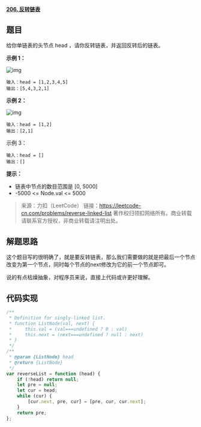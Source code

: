 #### [206. 反转链表](https://leetcode-cn.com/problems/reverse-linked-list/)

## 题目

给你单链表的头节点 head ，请你反转链表，并返回反转后的链表。

**示例 1：**

![img](https://gitee.com/Lee-Jp/notes/raw/master/images/rev1ex1.jpg)

```
输入：head = [1,2,3,4,5]
输出：[5,4,3,2,1]
```
**示例 2：**

![img](https://gitee.com/Lee-Jp/notes/raw/master/images/rev1ex2.jpg)

```
输入：head = [1,2]
输出：[2,1]
```
示例 3：
```
输入：head = []
输出：[]
```
**提示：**

- 链表中节点的数目范围是 [0, 5000]
- -5000 <= Node.val <= 5000

> 来源：力扣（LeetCode）
> 链接：https://leetcode-cn.com/problems/reverse-linked-list
> 著作权归领扣网络所有。商业转载请联系官方授权，非商业转载请注明出处。

## 解题思路

这个题目写的很明确了，就是要反转链表，那么我们需要做的就是把最后一个节点改变为第一个节点，同时每个节点的next修改为它的前一个节点即可。

说的有点枯燥抽象，对程序员来说，直接上代码或许更好理解。

## 代码实现

```js
/**
 * Definition for singly-linked list.
 * function ListNode(val, next) {
 *     this.val = (val===undefined ? 0 : val)
 *     this.next = (next===undefined ? null : next)
 * }
 */
/**
 * @param {ListNode} head
 * @return {ListNode}
 */
var reverseList = function (head) {
    if (!head) return null;
    let pre = null;
    let cur = head;
    while (cur) {
        [cur.next, pre, cur] = [pre, cur, cur.next];
    }
    return pre;
};
```



